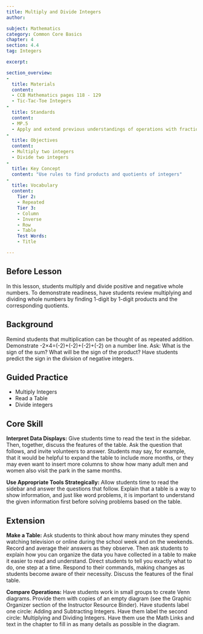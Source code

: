 ```yaml
---
title: Multiply and Divide Integers
author:

subject: Mathematics
category: Common Core Basics
chapter: 4
section: 4.4
tag: Integers

excerpt:

section_overview:
-
  title: Materials
  content:
  - CCB Mathematics pages 118 - 129
  - Tic-Tac-Toe Integers
-
  title: Standards
  content:
  - MP.5
  - Apply and extend previous understandings of operations with fractions to add, subtract, multiply, and divide rational numbers.
-
  title: Objectives
  content:
  - Multiply two integers
  - Divide two integers
-
  title: Key Concept
  content: "Use rules to find products and quotients of integers"
-
  title: Vocabulary
  content:
    Tier 2:
    - Repeated
    Tier 3:
    - Column
    - Inverse
    - Row
    - Table
    Test Words:
    - Title

---
```

## Before Lesson

In this lesson, students multiply and divide positive and negative whole numbers. To demonstrate readiness, have students review multiplying and dividing whole numbers by finding 1-digit by 1-digit products and the corresponding quotients.

## Background

Remind students that multiplication can be thought of as repeated addition. Demonstrate -2×4=(-2)+(-2)+(-2)+(-2) on a number line. Ask: What is the sign of the sum? What will be the sign of the product? Have students predict the sign in the division of negative integers.

## Guided Practice

- Multiply Integers
- Read a Table
- Divide integers

## Core Skill

**Interpret Data Displays:** Give students time to read the text in the sidebar. Then, together, discuss the features of the table. Ask the question that follows, and invite volunteers to answer. Students may say, for example, that it would be helpful to expand the table to include more months, or they may even want to insert more columns to show how many adult men and women also visit the park in the same months.

**Use Appropriate Tools Strategically:** Allow students time to read the sidebar and answer the questions that follow. Explain that a table is a way to show information, and just like word problems, it is important to understand the given information first before solving problems based on the table.

## Extension

**Make a Table:** Ask students to think about how many minutes they spend watching television or online during the school week and on the weekends. Record and average their answers as they observe. Then ask students to explain how you can organize the data you have collected in a table to make it easier to read and understand. Direct students to tell you exactly what to do, one step at a time. Respond to their commands, making changes as students become aware of their necessity. Discuss the features of the final table.

**Compare Operations:** Have students work in small groups to create Venn diagrams. Provide them with copies of an empty diagram (see the Graphic Organizer section of the Instructor Resource Binder). Have students label one circle: Adding and Subtracting Integers. Have them label the second circle: Multiplying and Dividing Integers. Have them use the Math Links and text in the chapter to fill in as many details as possible in the diagram.
